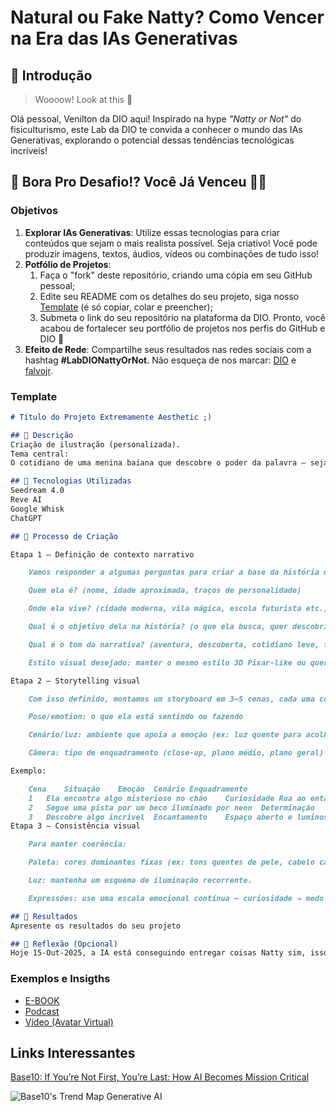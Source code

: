# Natural ou Fake Natty? Como Vencer na Era das IAs Generativas

## 🚀 Introdução

> Woooow! Look at this 👀

Olá pessoal, Venilton da DIO aqui! Inspirado na hype _"Natty or Not"_ do fisiculturismo, este Lab da DIO te convida a conhecer o mundo das IAs Generativas, explorando o potencial dessas tendências tecnológicas incríveis!

## 🎯 Bora Pro Desafio!? Você Já Venceu 💪🤓

### Objetivos

1. **Explorar IAs Generativas**: Utilize essas tecnologias para criar conteúdos que sejam o mais realista possível. Seja criativo! Você pode produzir imagens, textos, áudios, vídeos ou combinações de tudo isso!
1. **Potfólio de Projetos**:
    1. Faça o "fork" deste repositório, criando uma cópia em seu GitHub pessoal;
    2. Edite seu README com os detalhes do seu projeto, siga nosso [Template](#template) (é só copiar, colar e preencher);
    3. Submeta o link do seu repositório na plataforma da DIO. Pronto, você acabou de fortalecer seu portfólio de projetos nos perfis do GitHub e DIO 🚀
1. **Efeito de Rede**: Compartilhe seus resultados nas redes sociais com a hashtag **#LabDIONattyOrNot**. Não esqueça de nos marcar: [DIO](https://www.linkedin.com/school/dio-makethechange) e [falvojr](https://www.linkedin.com/in/falvojr).

### Template

```markdown
# Título do Projeto Extremamente Aesthetic ;)

## 📒 Descrição
Criação de ilustração (personalizada).
Tema central:
O cotidiano de uma menina baiana que descobre o poder da palavra — seja em pequenas conversas com amigos, brincadeiras de rua ou falas sobre respeito e igualdade.

## 🤖 Tecnologias Utilizadas
Seedream 4.0
Reve AI
Google Whisk
ChatGPT

## 🧐 Processo de Criação

Etapa 1 — Definição de contexto narrativo

    Vamos responder a algumas perguntas para criar a base da história da personagem:

    Quem ela é? (nome, idade aproximada, traços de personalidade)

    Onde ela vive? (cidade moderna, vila mágica, escola futurista etc.)

    Qual é o objetivo dela na história? (o que ela busca, quer descobrir, conquistar ou entender?)

    Qual é o tom da narrativa? (aventura, descoberta, cotidiano leve, ficção científica, emocional, etc.)

    Estilo visual desejado: manter o mesmo estilo 3D Pixar-like ou quer testar variações (ex: stylized realism, toon shading etc.)?

Etapa 2 — Storytelling visual

    Com isso definido, montamos um storyboard em 3–5 cenas, cada uma com foco em:

    Pose/emotion: o que ela está sentindo ou fazendo

    Cenário/luz: ambiente que apoia a emoção (ex: luz quente para acolhimento, fria para tensão)

    Câmera: tipo de enquadramento (close-up, plano médio, plano geral)

Exemplo:

    Cena	Situação	Emoção	Cenário	Enquadramento
    1	Ela encontra algo misterioso no chão	Curiosidade	Rua ao entardecer	Close-up nos olhos curiosos
    2	Segue uma pista por um beco iluminado por neon	Determinação	Cidade futurista	Plano médio de costas
    3	Descobre algo incrível	Encantamento	Espaço aberto e luminoso	Plano americano, contraluz
Etapa 3 — Consistência visual

    Para manter coerência:

    Paleta: cores dominantes fixas (ex: tons quentes de pele, cabelo castanho médio, luz dourada ou azulada).

    Luz: mantenha um esquema de iluminação recorrente.

    Expressões: use uma escala emocional contínua — curiosidade → medo → descoberta → alegria.

## 🚀 Resultados
Apresente os resultados do seu projeto

## 💭 Reflexão (Opcional)
Hoje 15-Out-2025, a IA está conseguindo entregar coisas Natty sim, isso é bom, realmente incrível pois demostra claramente a evolução.
```

### Exemplos e Insigths

- [E-BOOK](/exemplos/E-BOOK.md)
- [Podcast](/exemplos/PODCAST.md)
- [Vídeo (Avatar Virtual)](/exemplos/VIDEO.md)

## Links Interessantes

[Base10: If You’re Not First, You’re Last: How AI Becomes Mission Critical](https://base10.vc/post/generative-ai-mission-critical/)

![Base10's Trend Map Generative AI](https://github.com/digitalinnovationone/lab-natty-or-not/assets/730492/f4df26e8-f8f7-4419-8252-c69d73ea930c)
